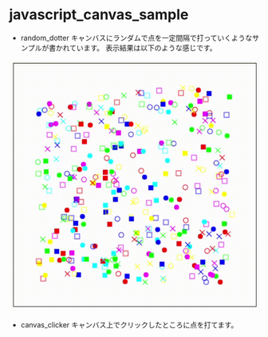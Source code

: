 # javascript_canvas_sample

- random_dotter
キャンバスにランダムで点を一定間隔で打っていくようなサンプルが書かれています。
表示結果は以下のような感じです。

<img src="https://github.com/Penguin8885/javascript_canvas_sample/blob/master/sample.gif" alt="サンプル画像" title="サンプル画像">

- canvas_clicker
キャンバス上でクリックしたところに点を打てます。
